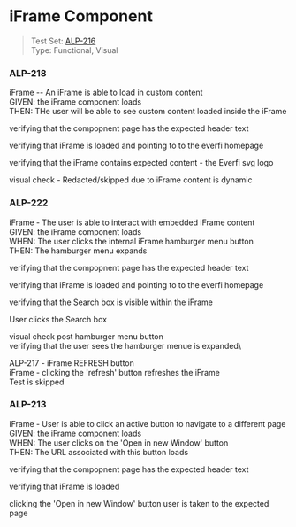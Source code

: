 # iFrame Component
> Test Set: [ALP-216](https://everfi.atlassian.net/browse/ALP-216)    
Type: Functional, Visual  

<!-- include: cypress/integration/blacksmith/iFrame.js -->

### ALP-218

iFrame -- An iFrame is able to load in custom content\
GIVEN: the iFrame component loads\
THEN: THe user will be able to see custom content loaded inside the iFrame

verifying that the compopnent page has the expected header text

verifying that iFrame is loaded and pointing to to the everfi homepage

verifying that the iFrame contains expected content - the Everfi svg logo

visual check - Redacted/skipped due to iFrame content is dynamic

### ALP-222

iFrame - The user is able to interact with embedded iFrame content\
GIVEN: the iFrame component loads\
WHEN: The user clicks the internal iFrame hamburger menu button\
THEN: The hamburger menu expands

verifying that the compopnent page has the expected header text

verifying that iFrame is loaded and pointing to to the everfi homepage

verifying that the Search box is visible within the iFrame

User clicks the Search box

visual check post hamburger menu button\
verifying that the user sees the hamburger menue is expanded\

ALP-217 - iFrame REFRESH button\
iFrame - clicking the \'refresh\' button refreshes the iFrame\
Test is skipped

### ALP-213

iFrame - User is able to click an active button to navigate to a different page\
GIVEN: the iFrame component loads\
WHEN: The user clicks on the 'Open in new Window' button\
THEN: The URL associated with this button loads

verifying that the compopnent page has the expected header text

verifying that iFrame is loaded

clicking the  'Open in new Window' button user is taken to the expected page

<!-- /include: cypress/integration/blacksmith/iFrame.js -->